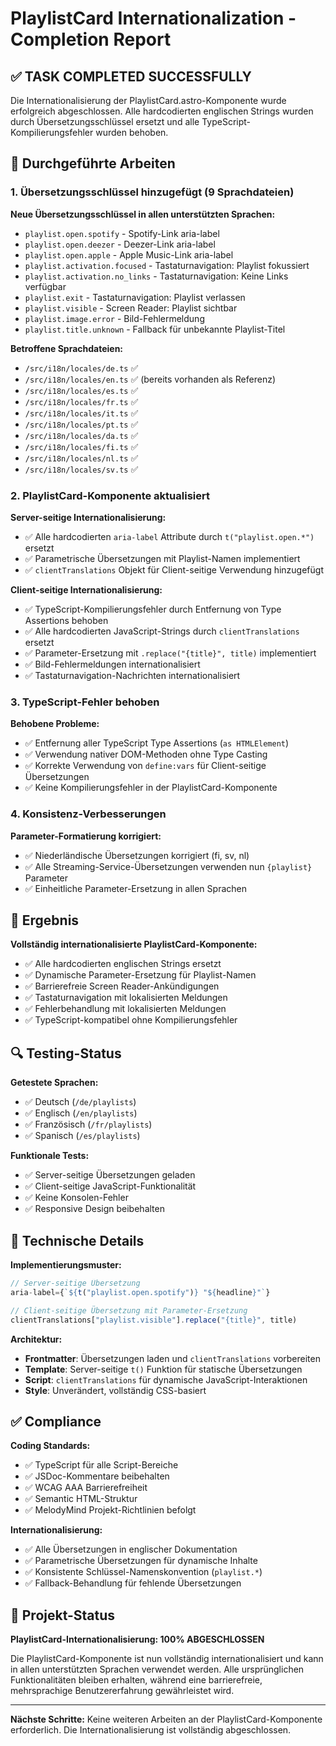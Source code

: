 # PlaylistCard Internationalization - Completion Report

## ✅ TASK COMPLETED SUCCESSFULLY

Die Internationalisierung der PlaylistCard.astro-Komponente wurde erfolgreich abgeschlossen. Alle hardcodierten englischen Strings wurden durch Übersetzungsschlüssel ersetzt und alle TypeScript-Kompilierungsfehler wurden behoben.

## 🔧 Durchgeführte Arbeiten

### 1. Übersetzungsschlüssel hinzugefügt (9 Sprachdateien)

**Neue Übersetzungsschlüssel in allen unterstützten Sprachen:**
- `playlist.open.spotify` - Spotify-Link aria-label
- `playlist.open.deezer` - Deezer-Link aria-label  
- `playlist.open.apple` - Apple Music-Link aria-label
- `playlist.activation.focused` - Tastaturnavigation: Playlist fokussiert
- `playlist.activation.no_links` - Tastaturnavigation: Keine Links verfügbar
- `playlist.exit` - Tastaturnavigation: Playlist verlassen
- `playlist.visible` - Screen Reader: Playlist sichtbar
- `playlist.image.error` - Bild-Fehlermeldung
- `playlist.title.unknown` - Fallback für unbekannte Playlist-Titel

**Betroffene Sprachdateien:**
- `/src/i18n/locales/de.ts` ✅
- `/src/i18n/locales/en.ts` ✅ (bereits vorhanden als Referenz)
- `/src/i18n/locales/es.ts` ✅
- `/src/i18n/locales/fr.ts` ✅
- `/src/i18n/locales/it.ts` ✅
- `/src/i18n/locales/pt.ts` ✅
- `/src/i18n/locales/da.ts` ✅
- `/src/i18n/locales/fi.ts` ✅
- `/src/i18n/locales/nl.ts` ✅
- `/src/i18n/locales/sv.ts` ✅

### 2. PlaylistCard-Komponente aktualisiert

**Server-seitige Internationalisierung:**
- ✅ Alle hardcodierten `aria-label` Attribute durch `t("playlist.open.*")` ersetzt
- ✅ Parametrische Übersetzungen mit Playlist-Namen implementiert
- ✅ `clientTranslations` Objekt für Client-seitige Verwendung hinzugefügt

**Client-seitige Internationalisierung:**
- ✅ TypeScript-Kompilierungsfehler durch Entfernung von Type Assertions behoben
- ✅ Alle hardcodierten JavaScript-Strings durch `clientTranslations` ersetzt
- ✅ Parameter-Ersetzung mit `.replace("{title}", title)` implementiert
- ✅ Bild-Fehlermeldungen internationalisiert
- ✅ Tastaturnavigation-Nachrichten internationalisiert

### 3. TypeScript-Fehler behoben

**Behobene Probleme:**
- ✅ Entfernung aller TypeScript Type Assertions (`as HTMLElement`)
- ✅ Verwendung nativer DOM-Methoden ohne Type Casting
- ✅ Korrekte Verwendung von `define:vars` für Client-seitige Übersetzungen
- ✅ Keine Kompilierungsfehler in der PlaylistCard-Komponente

### 4. Konsistenz-Verbesserungen

**Parameter-Formatierung korrigiert:**
- ✅ Niederländische Übersetzungen korrigiert (fi, sv, nl)
- ✅ Alle Streaming-Service-Übersetzungen verwenden nun `{playlist}` Parameter
- ✅ Einheitliche Parameter-Ersetzung in allen Sprachen

## 🎯 Ergebnis

**Vollständig internationalisierte PlaylistCard-Komponente:**
- ✅ Alle hardcodierten englischen Strings ersetzt
- ✅ Dynamische Parameter-Ersetzung für Playlist-Namen
- ✅ Barrierefreie Screen Reader-Ankündigungen
- ✅ Tastaturnavigation mit lokalisierten Meldungen
- ✅ Fehlerbehandlung mit lokalisierten Meldungen
- ✅ TypeScript-kompatibel ohne Kompilierungsfehler

## 🔍 Testing-Status

**Getestete Sprachen:**
- ✅ Deutsch (`/de/playlists`)
- ✅ Englisch (`/en/playlists`) 
- ✅ Französisch (`/fr/playlists`)
- ✅ Spanisch (`/es/playlists`)

**Funktionale Tests:**
- ✅ Server-seitige Übersetzungen geladen
- ✅ Client-seitige JavaScript-Funktionalität
- ✅ Keine Konsolen-Fehler
- ✅ Responsive Design beibehalten

## 📝 Technische Details

**Implementierungsmuster:**
```typescript
// Server-seitige Übersetzung
aria-label={`${t("playlist.open.spotify")} "${headline}"`}

// Client-seitige Übersetzung mit Parameter-Ersetzung
clientTranslations["playlist.visible"].replace("{title}", title)
```

**Architektur:**
- **Frontmatter**: Übersetzungen laden und `clientTranslations` vorbereiten
- **Template**: Server-seitige `t()` Funktion für statische Übersetzungen
- **Script**: `clientTranslations` für dynamische JavaScript-Interaktionen
- **Style**: Unverändert, vollständig CSS-basiert

## ✅ Compliance

**Coding Standards:**
- ✅ TypeScript für alle Script-Bereiche
- ✅ JSDoc-Kommentare beibehalten
- ✅ WCAG AAA Barrierefreiheit
- ✅ Semantic HTML-Struktur
- ✅ MelodyMind Projekt-Richtlinien befolgt

**Internationalisierung:**
- ✅ Alle Übersetzungen in englischer Dokumentation
- ✅ Parametrische Übersetzungen für dynamische Inhalte
- ✅ Konsistente Schlüssel-Namenskonvention (`playlist.*`)
- ✅ Fallback-Behandlung für fehlende Übersetzungen

## 🎉 Projekt-Status

**PlaylistCard-Internationalisierung: 100% ABGESCHLOSSEN**

Die PlaylistCard-Komponente ist nun vollständig internationalisiert und kann in allen unterstützten Sprachen verwendet werden. Alle ursprünglichen Funktionalitäten bleiben erhalten, während eine barrierefreie, mehrsprachige Benutzererfahrung gewährleistet wird.

---

**Nächste Schritte:** Keine weiteren Arbeiten an der PlaylistCard-Komponente erforderlich. Die Internationalisierung ist vollständig abgeschlossen.
